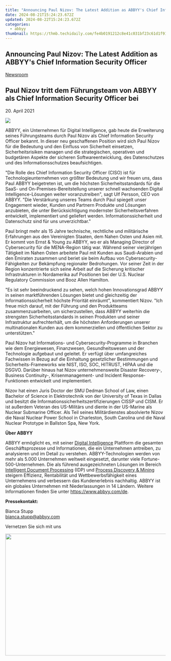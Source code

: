 ```yaml
---
title: "Announcing Paul Nizov: The Latest Addition as ABBYY's Chief Information Security Officer"
date: 2024-08-21T15:24:23.672Z
updated: 2024-08-22T15:24:23.672Z
categories:
  - abbyy
thumbnail: https://thmb.techidaily.com/fe4b0191212c8e41c031bf23c61d1f9123e35ac3bb319d7b6d127b4e0747eef8.jpg
---
```


## Announcing Paul Nizov: The Latest Addition as ABBYY's Chief Information Security Officer

[Newsroom](https://tools.techidaily.com/abbyy/products/)

## Paul Nizov tritt dem Führungsteam von ABBYY als Chief Information Security Officer bei

20\. April 2021

![](https://content.abbyy.com/-/media/project/abbyy/abbyy/branchtemplates/shutterstock_1272462163_1296-x-729.jpg?h=729&iar=0&w=1296)

ABBYY, ein Unternehmen für Digital Intelligence, gab heute die Erweiterung seines Führungsteams durch Paul Nizov als Chief Information Security Officer bekannt. In dieser neu geschaffenen Position wird sich Paul Nizov für die Bedeutung und den Einfluss von Sicherheit einsetzen, Sicherheitsrisiken managen und die strategischen, operativen und budgetären Aspekte der sicheren Softwareentwicklung, des Datenschutzes und des Informationsschutzes beaufsichtigen.

"Die Rolle des Chief Information Security Officer (CISO) ist für Technologieunternehmen von größter Bedeutung und wir freuen uns, dass Paul ABBYY beigetreten ist, um die höchsten Sicherheitsstandards für die SaaS- und On-Premises-Bereitstellung unserer schnell wachsenden Digital Intelligence-Lösungen weiter voranzutreiben", sagt Ulf Persson, CEO von ABBYY. "Die Verstärkung unseres Teams durch Paul spiegelt unser Engagement wieder, Kunden und Partnern Produkte und Lösungen anzubieten, die unter Berücksichtigung modernster Sicherheitsverfahren entwickelt, implementiert und geliefert werden. Informationssicherheit und Datenschutz sind für uns unverzichtbar."

Paul bringt mehr als 15 Jahre technische, rechtliche und militärische Erfahrungen aus den Vereinigten Staaten, dem Nahen Osten und Asien mit. Er kommt von Ernst & Young zu ABBYY, wo er als Managing Director of Cybersecurity für die MENA-Region tätig war. Während seiner vierjährigen Tätigkeit im Nahen Osten arbeitete Paul mit Kunden aus Saudi-Arabien und den Emiraten zusammen und beriet sie beim Aufbau von Cybersecurity-Fähigkeiten zur Bekämpfung regionaler Bedrohungen. Vor seiner Zeit in der Region konzentrierte sich seine Arbeit auf die Sicherung kritischer Infrastrukturen in Nordamerika auf Positionen bei der U.S. Nuclear Regulatory Commission und Booz Allen Hamilton.

"Es ist sehr beeindruckend zu sehen, welch hohen Innovationsgrad ABBYY in seinen marktführenden Lösungen bietet und gleichzeitig der Informationssicherheit höchste Priorität einräumt", kommentiert Nizov. "Ich freue mich darauf, mit der Führung und den Produktteams zusammenzuarbeiten, um sicherzustellen, dass ABBYY weiterhin die strengsten Sicherheitsstandards in seinen Produkten und seiner Infrastruktur aufrechterhält, um die höchsten Anforderungen unserer multinationalen Kunden aus dem kommerziellen und öffentlichen Sektor zu unterstützen."

Paul Nizov hat Informations- und Cybersecurity-Programme in Branchen wie dem Energiewesen, Finanzwesen, Gesundheitswesen und der Technologie aufgebaut und geleitet. Er verfügt über umfangreiches Fachwissen in Bezug auf die Einhaltung gesetzlicher Bestimmungen und Sicherheits-Frameworks wie NIST, ISO, SOC, HITRUST, HIPAA und die DSGVO. Darüber hinaus hat Nizov unternehmensweite Disaster Recovery-, Business Continuity-, Krisenmanagement- und Incident Response-Funktionen entwickelt und implementiert.

Nizov hat einen Juris Doctor der SMU Dedman School of Law, einen Bachelor of Science in Elektrotechnik von der University of Texas in Dallas und besitzt die Informationssicherheitszertifizierungen CISSP und CISM. Er ist außerdem Veteran des US-Militärs und diente in der US-Marine als Nuclear Submarine Officer. Als Teil seines Militärdienstes absolvierte Nizov die Naval Nuclear Power School in Charleston, South Carolina und die Naval Nuclear Prototype in Ballston Spa, New York.

**Über ABBYY**

ABBYY ermöglicht es, mit seiner [Digital Intelligence](https://tools.techidaily.com/abbyy/products/) Plattform die gesamten Geschäftsprozesse und Informationen, die ein Unternehmen antreiben, zu analysieren und im Detail zu verstehen. ABBYY-Technologien werden von mehr als 5.000 Unternehmen weltweit eingesetzt, darunter viele Fortune-500-Unternehmen. Die als führend ausgezeichneten Lösungen im Bereich [Intelligent Document Processing](https://tools.techidaily.com/abbyy/products/) (IDP) und [Process Discovery & Mining](https://tools.techidaily.com/abbyy/products/) steigern Effizienz, Rentabilität und Wettbewerbsfähigkeit eines Unternehmens und verbessern das Kundenerlebnis nachhaltig. ABBYY ist ein globales Unternehmen mit Niederlassungen in 14 Ländern. Weitere Informationen finden Sie unter <https://www.abbyy.com/de>.

**Pressekontakt:**

Bianca Stupp  
[bianca.stupp@abbyy.com](https://tools.techidaily.com/abbyy/products/)

Vernetzen Sie sich mit uns

<ins class="adsbygoogle"
     style="display:block"
     data-ad-format="autorelaxed"
     data-ad-client="ca-pub-7571918770474297"
     data-ad-slot="1223367746"></ins>



<ins class="adsbygoogle"
     style="display:block"
     data-ad-client="ca-pub-7571918770474297"
     data-ad-slot="8358498916"
     data-ad-format="auto"
     data-full-width-responsive="true"></ins>

<!-- affiliate ads begin -->
<a href="https://ship7com.pxf.io/c/5597632/1509856/17634" target="_top" id="1509856"><img src="//a.impactradius-go.com/display-ad/17634-1509856" border="0" alt="" width="730" height="383"/></a>
<!-- affiliate ads end -->